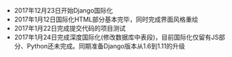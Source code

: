 - 2017年12月23日开始Django国际化
- 2017年1月12日国际化HTML部分基本完毕，同时完成界面风格重绘
- 2017年1月22日完成提交代码的项目测试
- 2017年1月24日完成深度国际化(修改数据库中表段)，目前国际化仅留有JS部分、Python还未完成。同期准备Django版本从1.6到1.11的升级